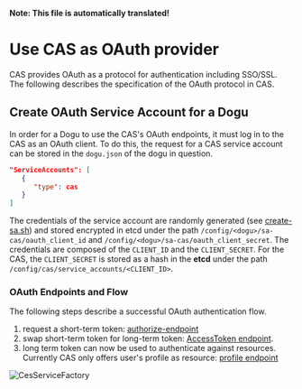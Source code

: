 **Note: This file is automatically translated!**

# Use CAS as OAuth provider

CAS provides OAuth as a protocol for authentication including SSO/SSL.
The following describes the specification of the OAuth protocol in CAS.

## Create OAuth Service Account for a Dogu

In order for a Dogu to use the CAS's OAuth endpoints, it must log in to the CAS as an OAuth client.
To do this, the request for a CAS service account can be stored in the `dogu.json` of the dogu in question.

``` json
"ServiceAccounts": [
   {
      "type": cas
   }
]
```

The credentials of the service account are randomly generated (see [create-sa.sh](../resources/create-sa.sh)) 
and stored encrypted in etcd under the path `/config/<dogu>/sa-cas/oauth_client_id` and `/config/<dogu>/sa-cas/oauth_client_secret`.
The credentials are composed of the `CLIENT_ID` and the `CLIENT_SECRET`. 
For the CAS, the `CLIENT_SECRET` is stored as a hash in the __etcd__ under the path `/config/cas/service_accounts/<CLIENT_ID>`.

### OAuth Endpoints and Flow

The following steps describe a successful OAuth authentication flow. 

1. request a short-term token: [authorize-endpoint](oauth/endpoint_authorize.md)
2. swap short-term token for long-term token: [AccessToken endpoint](oauth/endpoint_accessToken.md).    
3. long term token can now be used to authenticate against resources. 
   Currently CAS only offers user's profile as resource: [profile endpoint](oauth/endpoint_profile.md)

![CesServiceFactory](figures/sequence_diagramm_oauth.png)